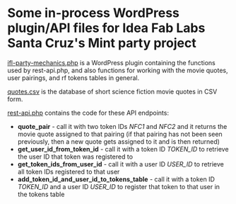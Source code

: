 # Some in-process WordPress plugin/API files for Idea Fab Labs Santa Cruz's Mint party project

[ifl-party-mechanics.php](https://github.com/ideafablabs/partymechanics/blob/master/ifl-party-mechanics.php) is a
WordPress plugin containing the functions used by rest-api.php, and also functions for working with the movie
quotes, user pairings, and rf tokens tables in general.

[quotes.csv](https://github.com/ideafablabs/partymechanics/blob/master/quotes.csv) is the database of short science
fiction movie quotes in CSV form.

[rest-api.php](https://github.com/ideafablabs/partymechanics/blob/master/rest-api.php) contains the code for these API
endpoints:
* **quote_pair** - call it with two token IDs *NFC1* and *NFC2* and it returns the movie quote assigned to that
pairing (if that pairing has not been seen previously, then a new quote gets assigned to it and is then returned)
* **get_user_id_from_token_id** - call it with a token ID *TOKEN_ID* to retrieve the user ID that token was registered to
* **get_token_ids_from_user_id** - call it with a user ID *USER_ID* to retrieve all token IDs registered to that user
* **add_token_id_and_user_id_to_tokens_table** - call it with a token ID *TOKEN_ID* and a user ID *USER_ID* to register
that token to that user in the tokens table

